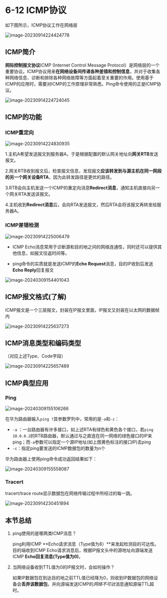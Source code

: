 # 6-12 ICMP协议

如下图所示，ICMP协议工作在网络层

![image-20230914224424778](https://img.yatjay.top/md/image-20230914224424778.png)

## ICMP简介

**网际控制报文协议**ICMP (Internet Control Message Protocol）是网络层的一个重要协议。ICMP协议用来**在网络设备间传递各种差错和控制信息**，并对于收集各种网络信息、诊断和排除各种网络故障等方面起着至关重要的作用。使用基于ICMP的应用时，需要对ICMP的工作原理非常熟悉。Ping命令使用的正是ICMP协议。

![image-20230914224724045](https://img.yatjay.top/md/image-20230914224724045.png)

## ICMP的功能

### ICMP重定向

![image-20230914224830935](https://img.yatjay.top/md/image-20230914224830935.png)

1.主机A希望发送报文到服务器A，于是根据配置的默认网关地址向**网关RTB**发送报文。

2.网关RTB收到报文后，检查报文信息，发现报文**应该转发到与源主机在同一网段的另一个网关设备RTA**，因为此转发路径是更优的路径。

3.RTB会向主机发送一个ICMP的重定向消息**Redirect消息**，通知主机直接向另一个网关RTA发送该报文。

4.主机收到**Redirect消息**后，会向RTA发送报文，然后RTA会将该报文再转发给服务器A。

### ICMP差错检测

![image-20230914225006479](https://img.yatjay.top/md/image-20230914225006479.png)

- ICMP Echo消息常用于诊断源和目的地之间的网络连通性，同时还可以提供其他信息，如报文往返时间等。

- ping命令的实质就是发送ICMP的**Echo Request**消息，目的IP收到后发送**Echo Reply**回复报文

![image-20240309154401043](https://img.yatjay.top/md/image-20240309154401043.png)

## ICMP报文格式(了解)

ICMP报文是一个三层报文，封装在IP报文里面，IP报文又封装在以太网的数据帧内

![image-20230914225637273](https://img.yatjay.top/md/image-20230914225637273.png)



## ICMP消息类型和编码类型

（对应上述Type、Code字段）

![image-20230914225657489](https://img.yatjay.top/md/image-20230914225657489.png)

## ICMP典型应用

### Ping

![image-20240309155106266](https://img.yatjay.top/md/image-20240309155106266.png)

在华为路由器输入`ping ?`其参数罗列中，常用的是`-a`和`-c`：

- `-a` ：一台路由器有许多接口，如上述RTA有绿色和黄色各个接口，若`ping 10.0.0.2`的RTB路由器，默认通过与之直连在同一网络的绿色接口的IP来ping；而`-a`参数可以指定一个源IP地址(如上图黄色标注的接口IP)去ping
- `-c`：指定ping要发送的ICMP数据包的数量为n个

华为路由器上使用ping命令成功返回结果如下：

![image-20240309155558087](https://img.yatjay.top/md/image-20240309155558087.png)

### Tracert

tracert/trace route显示数据包在网络传输过程中所经过的每一跳。

![image-20230914230451894](https://img.yatjay.top/md/image-20230914230451894.png)

## 本节总结

1. ping使用的是哪两类ICMP消息？

   ping利用ICMP **Echo请求消息（Type值为8）**来发起检测目的可达性。目的端收到ICMP Echo请求消息后，根据IP报文头中的源地址向源端发送ICMP **Echo回复消息(Type值为0)**。

2. 当网络设备收到TTL值为0的IP报文时，会如何操作？

   如果IP数据包在到达目的地之前TTL值已经降为0，则收到IP数据包的网络设备会**丢弃该数据包**，并向源端发送ICMP的*网络不可达*消息通知源端TTL超时。